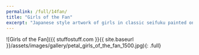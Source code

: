 ```yaml
---
permalink: /full/14fan/
title: "Girls of the Fan"
excerpt: "Japanese style artwork of girls in classic seifuku painted onto a fan."
---
```


![Girls of the Fan]({{ stuffostuff.com }}{{ site.baseurl }}/assets/images/gallery/petal_girls_of_the_fan_1500.jpg){: .full}
